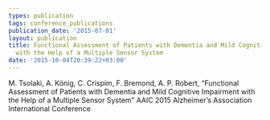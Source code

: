 ```yaml
---
types: publication
tags: conference_publications
publication_date: '2015-07-01'
layout: publication
title: Functional Assessment of Patients with Dementia and Mild Cognitive Impairment
  with the Help of a Multiple Sensor System
date: '2015-10-04T20:39:22+03:00'
---
```

M. Tsolaki, A. König, C. Crispim, F. Bremond, A. P. Robert, “Functional Assessment of Patients with Dementia and Mild Cognitive Impairment with the Help of a Multiple Sensor System” AAIC 2015 Alzheimer’s Association International Conference
